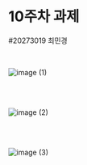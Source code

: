 # 10주차 과제
#20273019 최민경



<br>

![image (1)](https://user-images.githubusercontent.com/80881753/140615914-2a7c35cc-22cb-4b38-b7e1-62d061ab6d27.png)

<br>
<br>

![image (2)](https://user-images.githubusercontent.com/80881753/140615923-1a23dbf7-e39f-4dbf-a4ac-c03d0af2e0df.png)

<br>
<br>

![image (3)](https://user-images.githubusercontent.com/80881753/140615929-0b9a88c7-834d-42c9-a78d-3472d0582cb8.png)
